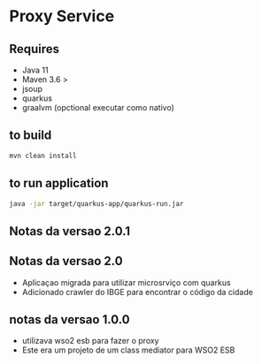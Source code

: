 # Proxy Service

## Requires

* Java 11
* Maven 3.6 >
* jsoup
* quarkus
* graalvm (opctional executar como nativo)

## to build

```bash
mvn clean install
```

## to run application

```bash
java -jar target/quarkus-app/quarkus-run.jar
```

## Notas da versao 2.0.1

## Notas da versao 2.0

* Aplicaçao migrada para utilizar microsrviço com quarkus
* Adicionado crawler do IBGE para encontrar o código da cidade 

## notas da versao 1.0.0
* utilizava wso2 esb para fazer o proxy
* Este era um projeto de um class mediator para WSO2 ESB